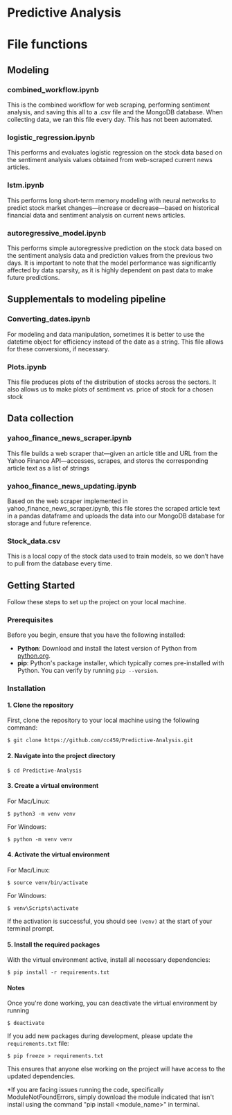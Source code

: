 # Predictive Analysis
# File functions
## Modeling 
### combined_workflow.ipynb
This is the combined workflow for web scraping, performing sentiment analysis, and saving this all to a .csv file and the MongoDB database. When collecting data, we ran this file every day. This has not been automated.
### logistic_regression.ipynb
This performs and evaluates logistic regression on the stock data based on the sentiment analysis values obtained from web-scraped current news articles. 
### lstm.ipynb
This performs long short-term memory modeling with neural networks to predict stock market changes—increase or decrease—based on historical financial data and sentiment analysis on current news articles.
### autoregressive_model.ipynb
This performs simple autoregressive prediction on the stock data based on the sentiment analysis data and prediction values from the previous two days. It is important to note that the model performance was significantly affected by data sparsity, as it is highly dependent on past data to make future predictions.

## Supplementals to modeling pipeline
### Converting_dates.ipynb
For modeling and data manipulation, sometimes it is better to use the datetime object for efficiency instead of the date as a string. This file allows for these conversions, if necessary.
### Plots.ipynb
This file produces plots of the distribution of stocks across the sectors. It also allows us to make plots of sentiment vs. price of stock for a chosen stock

## Data collection
### yahoo_finance_news_scraper.ipynb
This file builds a web scraper that—given an article title and URL from the Yahoo Finance API—accesses, scrapes, and stores the corresponding article text as a list of strings
### yahoo_finance_news_updating.ipynb
Based on the web scraper implemented in yahoo_finance_news_scraper.ipynb, this file stores the scraped article text in a pandas dataframe and uploads the data into our MongoDB database for storage and future reference.
### Stock_data.csv
This is a local copy of the stock data used to train models, so we don’t have to pull from the database every time.

## Getting Started

Follow these steps to set up the project on your local machine.

### Prerequisites

Before you begin, ensure that you have the following installed:

- **Python**: Download and install the latest version of Python from [python.org](https://www.python.org/downloads/).
- **pip**: Python's package installer, which typically comes pre-installed with Python. You can verify by running `pip --version`.

### Installation

#### 1. Clone the repository

First, clone the repository to your local machine using the following command:

```
$ git clone https://github.com/cc459/Predictive-Analysis.git
```

#### 2. Navigate into the project directory
```
$ cd Predictive-Analysis
```

#### 3. Create a virtual environment
For Mac/Linux:
```
$ python3 -m venv venv
```

For Windows:
```
$ python -m venv venv
```

#### 4. Activate the virtual environment
For Mac/Linux:
```
$ source venv/bin/activate
```

For Windows:
```
$ venv\Scripts\activate
```

If the activation is successful, you should see `(venv)` at the start of your terminal prompt.

#### 5. Install the required packages
With the virtual environment active, install all necessary dependencies:
```
$ pip install -r requirements.txt
```

#### Notes
Once you're done working, you can deactivate the virtual environment by running
```
$ deactivate
```

If you add new packages during development, please update the `requirements.txt` file:
```
$ pip freeze > requirements.txt
```
This ensures that anyone else working on the project will have access to the updated dependencies.

*If you are facing issues running the code, specifically ModuleNotFoundErrors, simply download the module indicated that isn't install using the command "pip install <module_name>" in terminal. 


